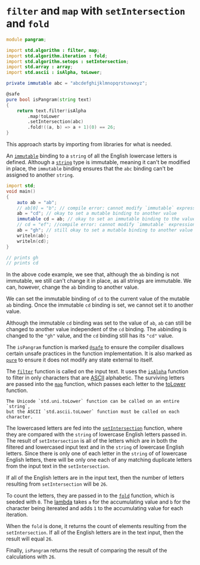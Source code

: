 # `filter` and `map` with `setIntersection` and `fold`

```d
module pangram;

import std.algorithm : filter, map;
import std.algorithm.iteration : fold;
import std.algorithm.setops : setIntersection;
import std.array : array;
import std.ascii : isAlpha, toLower;

private immutable abc = "abcdefghijklmnopqrstuvwxyz";

@safe
pure bool isPangram(string text)
{
    return text.filter!isAlpha
        .map!toLower
        .setIntersection(abc)
        .fold!((a, b) => a + 1)(0) == 26;
}
```

This approach starts by importing from libraries for what is needed.

An [`immutable`][immutable] binding to a `string` of all the English lowercase letters is defined.
Although a [`string`][string] type is immutable, meaning it can't be modified in place,
the `immutable` binding ensures that the `abc` binding can't be assigned to another `string`.

```d
import std;
void main()
{
    auto ab = "ab";
    // ab[0] = "b"; // compile error: cannot modify `immutable` expression `ab[0]`
    ab = "cd"; // okay to set a mutable binding to another value
    immutable cd = ab; // okay to set an immutable binding to the value of a mutable binding
    // cd = "ef"; //compile error: cannot modify `immutable` expression `cd`
    ab = "gh"; // still okay to set a mutable binding to another value
    writeln(ab);
    writeln(cd);
}

// prints gh
// prints cd
```

In the above code example, we see that, although the `ab` binding is not immutable, we still can't change it in place, as all strings are immutable.
We can, however, change the `ab` binding to another value.

We can set the immutable binding of `cd` to the current value of the mutable `ab` binding.
Once the immutable `cd` binding is set, we cannot set it to another value.

Although the immutable `cd` binding was set to the value of `ab`, `ab` can still be changed to another value independent of the `cd` binding.
The `ab`binding is changed to the `"gh"` value, and the `cd` binding still has its `"cd"` value.

The `isPangram` function is marked [`@safe`][safe] to ensure the compiler disallows certain unsafe practices in the function implementation.
It is also marked as [`pure`][pure] to ensure it does not modify any state external to itself.

The [`filter`][filter] function is called on the input text.
It uses the [`isAlpha`][isalpha] function to filter in only characters that are [ASCII][ascii] alphabetic.
The surviving letters are passed into the [`map`][map] function, which passes each letter to the [toLower][tolower] function.

```exercism/note
The Unicode `std.uni.toLower` function can be called on an entire `string`,
but the ASCII `std.ascii.toLower` function must be called on each character.
```

The lowercased letters are fed into the [`setIntersection`][setintersection] function, where they are compared
with the `string` of lowercase English letters passed in.
The result of `setIntersection` is all of the letters which are in both the filtered and lowercased input text
and in the `string` of lowercase English letters.
Since there is only one of each letter in the `string` of of lowercase English letters, there will be only one each
of any matching duplicate letters from the input text in the `setIntersection`.

If all of the English letters are in the input text, then the number of letters resulting from `setIntersection` will be `26`.

To count the letters, they are passed in to the [`fold`][fold] function, which is seeded with `0`.
The [lambda][lambda] takes `a` for the accumulating value and `b` for the character being itereated and adds `1` to the accumulating value for each iteration.

When the `fold` is done, it returns the count of elements resulting from the `setIntersection`.
If all of the English letters are in the text input, then the result will equal `26`.

Finally, `isPangram` returns the result of comparing the result of the calculations with `26`.

[immutable]: https://dlang.org/spec/const3.html#immutable_storage_class
[string]: https://dlang.org/phobos/std_string.html
[filter]: https://dlang.org/phobos/std_algorithm_iteration.html#.filter
[ascii]: https://www.asciitable.com/
[map]: https://dlang.org/phobos/std_algorithm_iteration.html#map
[setintersection]: https://dlang.org/phobos/std_algorithm_setops.html#setIntersection
[fold]: https://dlang.org/phobos/std_algorithm_iteration.html#fold
[sort]: https://dlang.org/phobos/std_algorithm_sorting.html#sort
[safe]: https://dlang.org/spec/function.html#function-safety
[pure]: https://dlang.org/spec/function.html#pure-functions
[isalpha]: https://dlang.org/phobos/std_ascii.html#isAlpha
[tolower]: https://dlang.org/library/std/ascii/to_lower.html
[lambda]: https://tour.dlang.org/tour/en/basics/delegates
